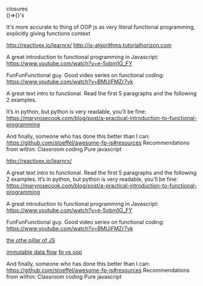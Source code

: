 closures  
()=>{}'s

It's more accurate to thing of OOP js as very literal functional programming,  explicitly giving functions context

http://reactivex.io/learnrx/
http://js-algorithms.tutorialhorizon.com

A great introduction to functional programming in Javascript:
	https://www.youtube.com/watch?v=e-5obm1G_FY 

FunFunFunctional guy.   Good video series on functional coding:
https://www.youtube.com/watch?v=BMUiFMZr7vk

A great text intro to functional.  Read the first 5 paragraphs and the following 2 examples.


It’s in python, but python is very readable, you’ll be fine:
	https://maryrosecook.com/blog/post/a-practical-introduction-to-functional-programming

And finally, someone who has done this better than I can:
	https://github.com/stoeffel/awesome-fp-js#resources 
	Recommendations from within:
		Classroom coding
		Pure javascript
		
http://reactivex.io/learnrx/


A great text intro to functional.  Read the first 5 paragraphs and the following 2 examples.
It’s in python, but python is very readable, you’ll be fine:
	https://maryrosecook.com/blog/post/a-practical-introduction-to-functional-programming

A great introduction to functional programming in Javascript:
	https://www.youtube.com/watch?v=e-5obm1G_FY 

FunFunFunctional guy.   Good video series on functional coding:
https://www.youtube.com/watch?v=BMUiFMZr7vk

[the othe pillar of JS](https://medium.com/javascript-scene/javascript-training-sucks-284b53666245)  

[immutable data flow]()
[fp vs oop](https://github.com/jankeLearning/content-md/blob/master/programming-and-paradigms/08-OOP-vs-FP.md)  

And finally, someone who has done this better than I can:
	https://github.com/stoeffel/awesome-fp-js#resources 
	Recommendations from within:
		Classroom coding
		Pure javascript